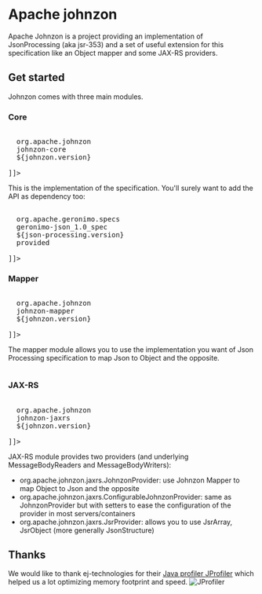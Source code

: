 <!---
Licensed to the Apache Software Foundation (ASF) under one
or more contributor license agreements.  See the NOTICE file
distributed with this work for additional information
regarding copyright ownership.  The ASF licenses this file
to you under the Apache License, Version 2.0 (the
"License"); you may not use this file except in compliance
with the License.  You may obtain a copy of the License at

  http://www.apache.org/licenses/LICENSE-2.0

Unless required by applicable law or agreed to in writing,
software distributed under the License is distributed on an
"AS IS" BASIS, WITHOUT WARRANTIES OR CONDITIONS OF ANY
KIND, either express or implied.  See the License for the
specific language governing permissions and limitations
under the License.
-->
# Apache johnzon

Apache Johnzon is a project providing an implementation of JsonProcessing (aka jsr-353) and a set of useful extension
for this specification like an Object mapper and some JAX-RS providers.

## Get started

Johnzon comes with three main modules.

### Core

<pre class="prettyprint linenums"><![CDATA[
<dependency>
  <groupId>org.apache.johnzon</groupId>
  <artifactId>johnzon-core</artifactId>
  <version>${johnzon.version}</version>
</dependency>
]]></pre>

This is the implementation of the specification. You'll surely want to add the API as dependency too:

<pre class="prettyprint linenums"><![CDATA[
<dependency>
  <groupId>org.apache.geronimo.specs</groupId>
  <artifactId>geronimo-json_1.0_spec</artifactId>
  <version>${json-processing.version}</version>
  <scope>provided</scope> <!-- or compile if your environment doesn't provide it -->
</dependency>
]]></pre>

### Mapper

<pre class="prettyprint linenums"><![CDATA[
<dependency>
  <groupId>org.apache.johnzon</groupId>
  <artifactId>johnzon-mapper</artifactId>
  <version>${johnzon.version}</version>
</dependency>
]]></pre>

The mapper module allows you to use the implementation you want of Json Processing specification to map
Json to Object and the opposite.

<pre class="prettyprint linenums"><![CDATA[
final MySuperObject object = createObject();

final Mapper mapper = new MapperBuilder().build();
mapper.writeObject(object, outputStream);

final MySuperObject otherObject = mapper.readObject(inputStream, MySuperObject.class);
]]></pre>

### JAX-RS

<pre class="prettyprint linenums"><![CDATA[
<dependency>
  <groupId>org.apache.johnzon</groupId>
  <artifactId>johnzon-jaxrs</artifactId>
  <version>${johnzon.version}</version>
</dependency>
]]></pre>

JAX-RS module provides two providers (and underlying MessageBodyReaders and MessageBodyWriters):

* org.apache.johnzon.jaxrs.JohnzonProvider: use Johnzon Mapper to map Object to Json and the opposite
* org.apache.johnzon.jaxrs.ConfigurableJohnzonProvider: same as JohnzonProvider but with setters to ease the configuration of the provider in most servers/containers
* org.apache.johnzon.jaxrs.JsrProvider: allows you to use JsrArray, JsrObject (more generally JsonStructure)

## Thanks

We would like to thank ej-technologies for their [Java profiler JProfiler](http://www.ej-technologies.com/products/jprofiler/overview.html) which helped us a lot optimizing memory footprint and speed. ![JProfiler](http://www.ej-technologies.com/images/banners/jprofiler_small.png)
